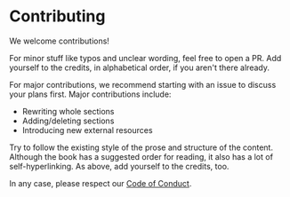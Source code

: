 # Contributing

We welcome contributions!

For minor stuff like typos and unclear wording, feel free to open a PR.
Add yourself to the credits, in alphabetical order, if you aren't there already.

For major contributions, we recommend starting with an issue to discuss your plans first.
Major contributions include:
- Rewriting whole sections
- Adding/deleting sections
- Introducing new external resources

Try to follow the existing style of the prose and structure of the content.
Although the book has a suggested order for reading, it also has a lot of self-hyperlinking.
As above, add yourself to the credits, too.

In any case, please respect our [Code of Conduct](CODE_OF_CONDUCT.md).
